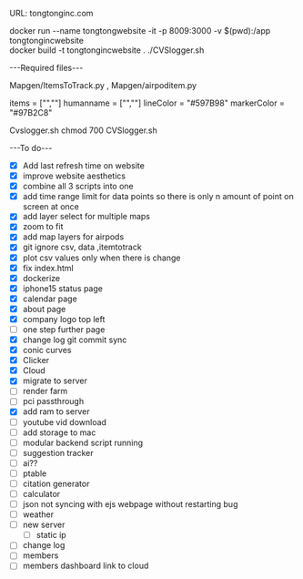 URL: tongtonginc.com


docker run --name tongtongwebsite -it -p 8009:3000 -v $(pwd):/app  tongtongincwebsite  
docker build -t tongtongincwebsite .
./CVSlogger.sh

---Required files---

Mapgen/ItemsToTrack.py , Mapgen/airpoditem.py

items = ["<Serialnumber1>","<Serialnumber2>"]
humanname = ["<Name1>","<Name2>"]
lineColor = "#597B98"
markerColor = "#97B2C8"


Cvslogger.sh
chmod 700 CVSlogger.sh

---To do---
- [x] Add last refresh time on website
- [x] improve website aesthetics
- [x] combine all 3 scripts into one
- [x] add time range limit for data points so there is only n amount of point on screen at once
- [x] add layer select for multiple maps
- [x] zoom to fit
- [x] add map layers for airpods
- [x] git ignore csv, data ,itemtotrack
- [x] plot csv values only when there is change 
- [x] fix index.html
- [x] dockerize
- [x] iphone15 status page
- [x] calendar page
- [x] about page
- [x] company logo top left
- [ ] one step further page
- [x] change log git commit sync
- [x] conic curves
- [x] Clicker
- [x] Cloud
- [x] migrate to server
- [ ] render farm
- [ ] pci passthrough
- [x] add ram to server
- [ ] youtube vid download
- [ ] add storage to mac
- [ ] modular backend script running
- [ ] suggestion tracker
- [ ] ai??
- [ ] ptable
- [ ] citation generator
- [ ] calculator
- [ ] json not syncing with ejs webpage without restarting bug
- [ ] weather
- [ ] new server
	-[ ] static ip
- [ ] change log
- [ ] members
- [ ] members dashboard link to cloud
